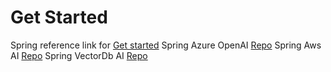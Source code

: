 # Get Started
Spring reference link for [Get started](https://docs.spring.io/spring-ai/reference/getting-started.html)
Spring Azure OpenAI [Repo]()
Spring Aws AI [Repo]()
Spring VectorDb AI [Repo]()

